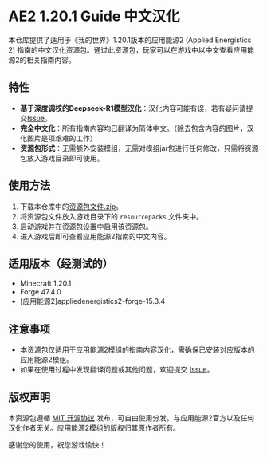 # AE2 1.20.1 Guide 中文汉化

本仓库提供了适用于《我的世界》1.20.1版本的应用能源2 (Applied Energistics 2) 指南的中文汉化资源包。通过此资源包，玩家可以在游戏中以中文查看应用能源2的相关指南内容。

## 特性
- **基于深度调校的Deepseek-R1模型汉化**：汉化内容可能有误，若有疑问请提交[Issue](https://github.com/NsATHUV/AE2-1.20.1-Guide-zh_CN/issues/new)。
- **完全中文化**：所有指南内容均已翻译为简体中文。（除去包含内容的图片，汉化图片是项艰难的工作）
- **资源包形式**：无需额外安装模组，无需对模组jar包进行任何修改，只需将资源包放入游戏目录即可使用。

## 使用方法
1. 下载本仓库中的[资源包文件.zip](https://github.com/NsATHUV/AE2-1.20.1-Guide-zh_CN/releases/latest)。
2. 将资源包文件放入游戏目录下的 `resourcepacks` 文件夹中。
3. 启动游戏并在资源包设置中启用该资源包。
4. 进入游戏后即可查看应用能源2指南的中文内容。

## 适用版本（经测试的）
- Minecraft 1.20.1
- Forge 47.4.0
- \[应用能源2\]appliedenergistics2-forge-15.3.4

## 注意事项
- 本资源包仅适用于应用能源2模组的指南内容汉化，需确保已安装对应版本的应用能源2模组。
- 如果在使用过程中发现翻译问题或其他问题，欢迎提交 [Issue](https://github.com/NsATHUV/AE2-1.20.1-Guide-zh_CN/issues/new)。

## 版权声明
本资源包遵循 [MIT 开源协议](https://opensource.org/licenses/MIT) 发布，可自由使用分发。与应用能源2官方以及任何汉化作者无关。应用能源2模组的版权归其原作者所有。

感谢您的使用，祝您游戏愉快！
